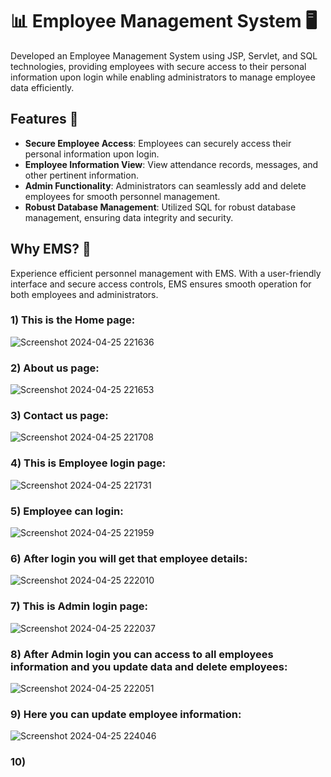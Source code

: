 # 📊 Employee Management System 🖥️

Developed an Employee Management System using JSP, Servlet, and SQL technologies, providing employees with secure access to their personal information upon login while enabling administrators to manage employee data efficiently. 

## Features 🚀
- **Secure Employee Access**: Employees can securely access their personal information upon login.
- **Employee Information View**: View attendance records, messages, and other pertinent information.
- **Admin Functionality**: Administrators can seamlessly add and delete employees for smooth personnel management.
- **Robust Database Management**: Utilized SQL for robust database management, ensuring data integrity and security.

## Why EMS? 💼
Experience efficient personnel management with EMS. With a user-friendly interface and secure access controls, EMS ensures smooth operation for both employees and administrators.


### 1) This is the Home page:
![Screenshot 2024-04-25 221636](https://github.com/Aryesh404/Employee-Management-System/assets/142689032/8152f088-0ae2-4fdc-8894-265e73ed08c8)

### 2) About us page:
![Screenshot 2024-04-25 221653](https://github.com/Aryesh404/Employee-Management-System/assets/142689032/b7a8c752-da9f-44a3-878f-ff125fb453f6)


### 3) Contact us page:
![Screenshot 2024-04-25 221708](https://github.com/Aryesh404/Employee-Management-System/assets/142689032/8e387650-c903-49fd-a9f1-8eb941f14869)


### 4) This is Employee login page:
![Screenshot 2024-04-25 221731](https://github.com/Aryesh404/Employee-Management-System/assets/142689032/2d0c26d1-af84-4e24-849f-6ed8f9ca0303)


### 5) Employee can login:
![Screenshot 2024-04-25 221959](https://github.com/Aryesh404/Employee-Management-System/assets/142689032/29bed4af-59c3-4ebb-aedd-00e8beac2cf7)


### 6) After login you will get that employee details:
![Screenshot 2024-04-25 222010](https://github.com/Aryesh404/Employee-Management-System/assets/142689032/15e88a5e-32eb-425b-aca5-afc7748be6df)

### 7) This is Admin login page:
![Screenshot 2024-04-25 222037](https://github.com/Aryesh404/Employee-Management-System/assets/142689032/88c02784-f809-4d44-9367-0a537a98161c)


### 8) After Admin login you can access to all employees information and you update data and delete employees:
![Screenshot 2024-04-25 222051](https://github.com/Aryesh404/Employee-Management-System/assets/142689032/66b9a62c-16b7-4d37-82e0-dbbd4dac496b)

### 9) Here you can update employee information:
![Screenshot 2024-04-25 224046](https://github.com/Aryesh404/Employee-Management-System/assets/142689032/b99c552d-616f-40b8-9673-7232e7e03a2e)

### 10) 
